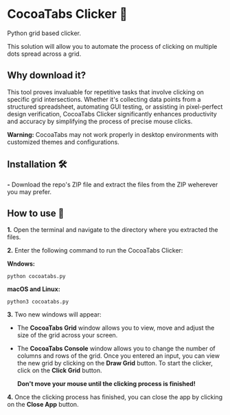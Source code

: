# CocoaTabs Clicker 🍫

Python grid based clicker.

This solution will allow you to automate the process of clicking on multiple dots spread across a grid.

## Why download it?

This tool proves invaluable for repetitive tasks that involve clicking on specific grid intersections. Whether it's collecting data points from a structured spreadsheet, automating GUI testing, or assisting in pixel-perfect design verification, CocoaTabs Clicker significantly enhances productivity and accuracy by simplifying the process of precise mouse clicks.

**Warning:** CocoaTabs may not work properly in desktop environments with customized themes and configurations.

## Installation 🛠️

**-** Download the repo's ZIP file and extract the files from the ZIP weherever you may prefer.

## How to use 📖

**1.** Open the terminal and navigate to the directory where you extracted the files.

**2.** Enter the following command to run the CocoaTabs Clicker:

  **Wndows:**
```shell
python cocoatabs.py
```

  **macOS and Linux:**
```shell
python3 cocoatabs.py
```

**3.** Two new windows will appear:

  - The **CocoaTabs Grid** window allows you to view, move and adjust the size of the grid across your screen.
  
  - The **CocoaTabs Console** window allows you to change the number of columns and rows of the grid. Once you entered an input, you can view the new grid by clicking on the **Draw Grid** button. To start the clicker, click on the **Click Grid** button.

    **Don't move your mouse until the clicking process is finished!**

**4.** Once the clicking process has finished, you can close the app by clicking on the **Close App** button.
